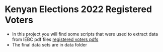 Kenyan Elections 2022 Registered Voters
================

-   In this project you will find some scripts that were used to extract
    data from IEBC pdf files [registered voters
    pdfs](https://www.iebc.or.ke/registration/?Statistics_of_Voter_2022)
-   The final data sets are in data folder
